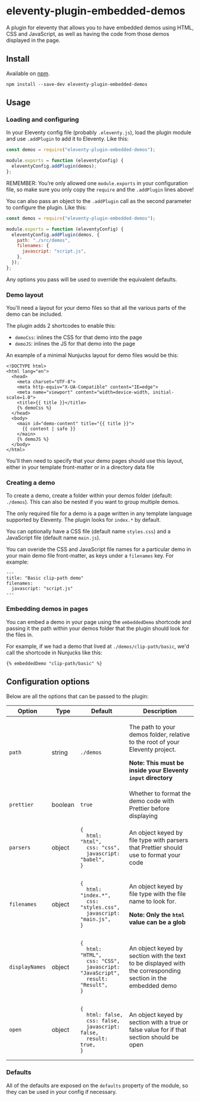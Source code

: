 # eleventy-plugin-embedded-demos

A plugin for eleventy that allows you to have embedded demos using HTML, CSS and JavaScript, as well as having the code from those demos displayed in the page.

## Install

Available on [npm](https://www.npmjs.com/package/eleventy-plugin-embedded-demos).

`npm install --save-dev eleventy-plugin-embedded-demos`

## Usage

### Loading and configuring

In your Eleventy config file (probably `.eleventy.js`), load the plugin module and use `.addPlugin` to add it to Eleventy. Like this:

```javascript
const demos = require("eleventy-plugin-embedded-demos");

module.exports = function (eleventyConfig) {
  eleventyConfig.addPlugin(demos);
};
```

REMEMBER: You’re only allowed one `module.exports` in your configuration file, so make sure you only copy the `require` and the `.addPlugin` lines above!

You can also pass an object to the `.addPlugin` call as the second parameter to configure the plugin. Like this:

```javascript
const demos = require("eleventy-plugin-embedded-demos");

module.exports = function (eleventyConfig) {
  eleventyConfig.addPlugin(demos, {
    path: "./src/demos",
    filenames: {
      javascript: "script.js",
    },
  });
};
```

Any options you pass will be used to override the equivalent defaults.

### Demo layout

You'll need a layout for your demo files so that all the various parts of the demo can be included.

The plugin adds 2 shortcodes to enable this:

- `demoCss`: inlines the CSS for that demo into the page
- `demoJS`: inlines the JS for that demo into the page

An example of a minimal Nunjucks layout for demo files would be this:

```
<!DOCTYPE html>
<html lang="en">
  <head>
    <meta charset="UTF-8">
    <meta http-equiv="X-UA-Compatible" content="IE=edge">
    <meta name="viewport" content="width=device-width, initial-scale=1.0">
    <title>{{ title }}</title>
    {% demoCss %}
  </head>
  <body>
    <main id="demo-content" title="{{ title }}">
      {{ content | safe }}
    </main>
    {% demoJS %}
  </body>
</html>
```

You'll then need to specify that your demo pages should use this layout, either in your template front-matter or in a directory data file

### Creating a demo

To create a demo, create a folder within your demos folder (default: `./demos`). This can also be nested if you want to group multiple demos.

The only required file for a demo is a page written in any template language supported by Eleventy. The plugin looks for `index.*` by default.

You can optionally have a CSS file (default name `styles.css`) and a JavaScript file (default name `main.js`).

You can overide the CSS and JavaScript file names for a particular demo in your main demo file front-matter, as keys under a `filenames` key. For example:

```
---
title: "Basic clip-path demo"
filenames:
  javascript: "script.js"
---
```

### Embedding demos in pages

You can embed a demo in your page using the `embeddedDemo` shortcode and passing it the path within your demos folder that the plugin should look for the files in.

For example, if we had a demo that lived at `./demos/clip-path/basic`, we'd call the shortcode in Nunjucks like this:

```
{% embeddedDemo "clip-path/basic" %}
```

## Configuration options

Below are all the options that can be passed to the plugin:

<table>
<thead>
<tr>
<th>Option</th>
<th>Type</th>
<th>Default</th>
<th>Description</th> 
</tr>
</thead>
<tr>
<td>

`path`

</td>
<td>string</td>
<td>

`./demos`

</td>
<td>

The path to your demos folder, relative to the root of your Eleventy project.

**Note: This must be inside your Eleventy `input` directory**

</td>
</tr>

<tr>
<td>

`prettier`

</td>
<td>boolean</td>
<td>

`true`

</td>
<td>Whether to format the demo code with Prettier before displaying</td>
</tr>

<tr>
<td>

`parsers`

</td>
<td>object</td>
<td>

```
{
  html: "html",
  css: "css",
  javascript: "babel",
}
```

</td>
<td>An object keyed by file type with parsers that Prettier should use to format your code</td>
</tr>

<tr>
<td>

`filenames`

</td>
<td>object</td>
<td>

```
{
  html: "index.*",
  css: "styles.css",
  javascript: "main.js",
}
```

</td>
<td>

An object keyed by file type with the file name to look for.

**Note: Only the `html` value can be a glob**

</td>
</tr>

<tr>
<td>

`displayNames`

</td>
<td>object</td>
<td>

```
{
  html: "HTML",
  css: "CSS",
  javascript: "JavaScript",
  result: "Result",
}
```

</td>
<td>An object keyed by section with the text to be displayed with the corresponding section in the embedded demo</td>
</tr>

<tr>
<td>

`open`

</td>
<td>object</td>
<td>

```
{
  html: false,
  css: false,
  javascript: false,
  result: true,
}
```

</td>
<td>An object keyed by section with a true or false value for if that section should be open</td>
</tr>

</table>

### Defaults

All of the defaults are exposed on the `defaults` property of the module, so they can be used in your config if necessary.
